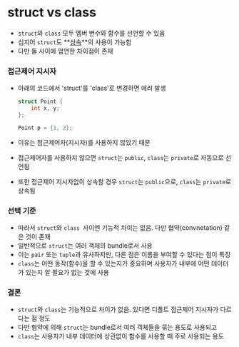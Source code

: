 # struct vs class

* `struct`와 `class` 모두 멤버 변수와 함수를 선언할 수 있음
* 심지어 `struct`도 **<u>상속</u>**의 사용이 가능함
* 다만 둘 사이에 엄연한 차이점이 존재



### 접근제어 지시자

* 아래의 코드에서 'struct'를 'class'로 변경하면 에러 발생

  ```c++
  struct Point {
      int x, y;
  };
  
  Point p = {1, 2};
  ```

* 이유는 접근제어자(지시자)를 사용하지 않았기 때문

* 접근제어자를 사용하지 않으면 `struct`는 `public`, `class`는 `private`로 자동으로 선언됨

* 또한 접근제어 지시자없이 상속할 경우 `struct`는 `public`으로, `class`는 `private`로 상속됨



### 선택 기준

* 따라서 `struct`와 `class `사이엔 기능적 차이는 없음. 다만 협약(convnetation) 같은 것이  존재
* 일반적으로 `struct`는 여러 객체의 bundle로서 사용
* 이는 `pair` 또는 `tuple`과 유사하지만, 다른 점은 이름을 부여할 수 있다는 점이 특징
* `class`는 어떤 동작(함수)을 할 수 있는지가 중요하며 사용자가 내부에 어떤 데이터가 있는지 알 필요가 없는 것에 사용



### 결론

* `struct`와 `class`는 기능적으로 차이가 없음. 있다면 디폴트 접근제어 지시자가 다르다는 점 정도
* 다만 협약에 의해 `struct`는 bundle로서 여러 객체들을 묶는 용도로 사용되고 
* `class`는 사용자가 내부 데이터에 상관없이 함수를 사용할 때 주로 사용되는 용도

